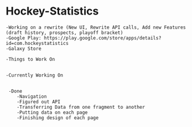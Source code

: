 # Hockey-Statistics
    -Working on a rewrite (New UI, Rewrite API calls, Add new Features (draft history, prospects, playoff bracket)
    -Google Play: https://play.google.com/store/apps/details?id=com.hockeystatistics
    -Galaxy Store
    
    -Things to Work On

        
    -Currently Working On

     
     -Done
        -Navigation
        -Figured out API
        -Transferring Data from one fragment to another
        -Putting data on each page
        -Finishing design of each page
